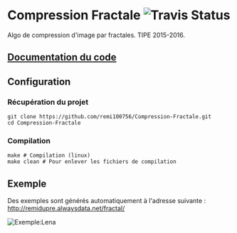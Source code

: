 # Compression Fractale ![Travis Status](https://api.travis-ci.org/remi100756/Compression-Fractale.svg)
Algo de compression d'image par fractales. TIPE 2015-2016.

## [Documentation du code](https://github.com/remi100756/Compression-Fractale/blob/master/documentation.md)

## Configuration

### Récupération du projet
```shell
git clone https://github.com/remi100756/Compression-Fractale.git
cd Compression-Fractale
```

### Compilation
```shell
make # Compilation (linux)
make clean # Pour enlever les fichiers de compilation
```

## Exemple

Des exemples sont générés automatiquement à l'adresse suivante : http://remidupre.alwaysdata.net/fractal/

![Exemple:Lena](https://raw.githubusercontent.com/remi100756/Compression-Fractale/master/lena.gif)
